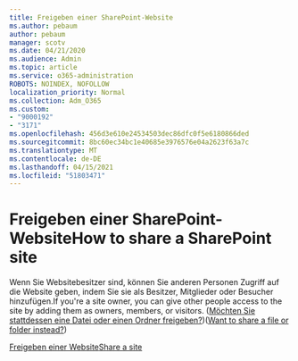 ```yaml
---
title: Freigeben einer SharePoint-Website
ms.author: pebaum
author: pebaum
manager: scotv
ms.date: 04/21/2020
ms.audience: Admin
ms.topic: article
ms.service: o365-administration
ROBOTS: NOINDEX, NOFOLLOW
localization_priority: Normal
ms.collection: Adm_O365
ms.custom:
- "9000192"
- "3171"
ms.openlocfilehash: 456d3e610e24534503dec86dfc0f5e6180866ded
ms.sourcegitcommit: 8bc60ec34bc1e40685e3976576e04a2623f63a7c
ms.translationtype: MT
ms.contentlocale: de-DE
ms.lasthandoff: 04/15/2021
ms.locfileid: "51803471"
---
```

# <a name="how-to-share-a-sharepoint-site"></a><span data-ttu-id="b3eaa-102">Freigeben einer SharePoint-Website</span><span class="sxs-lookup"><span data-stu-id="b3eaa-102">How to share a SharePoint site</span></span>

<span data-ttu-id="b3eaa-103">Wenn Sie Websitebesitzer sind, können Sie anderen Personen Zugriff auf die Website geben, indem Sie sie als Besitzer, Mitglieder oder Besucher hinzufügen.</span><span class="sxs-lookup"><span data-stu-id="b3eaa-103">If you're a site owner, you can give other people access to the site by adding them as owners, members, or visitors.</span></span> <span data-ttu-id="b3eaa-104">([Möchten Sie stattdessen eine Datei oder einen Ordner freigeben?](https://support.office.com/article/share-sharepoint-files-or-folders-1fe37332-0f9a-4719-970e-d2578da4941c))</span><span class="sxs-lookup"><span data-stu-id="b3eaa-104">([Want to share a file or folder instead?](https://support.office.com/article/share-sharepoint-files-or-folders-1fe37332-0f9a-4719-970e-d2578da4941c))</span></span>

[<span data-ttu-id="b3eaa-105">Freigeben einer Website</span><span class="sxs-lookup"><span data-stu-id="b3eaa-105">Share a site</span></span>](https://support.office.com/article/share-a-site-958771a8-d041-4eb8-b51c-afea2eae3658)